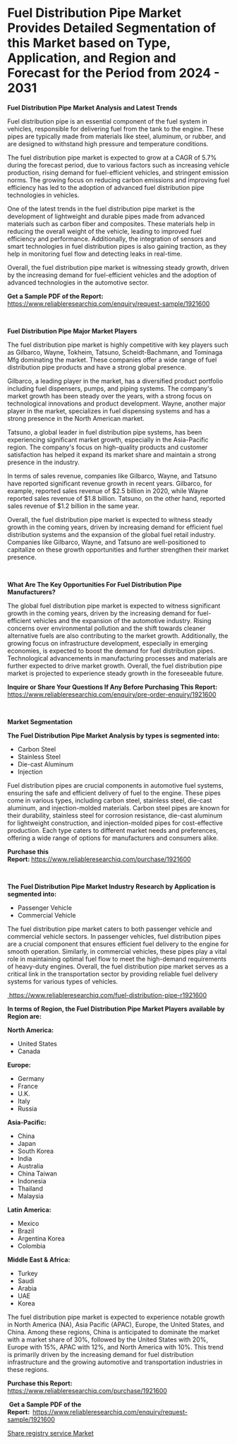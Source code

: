 <p><h1>Fuel Distribution Pipe Market Provides Detailed Segmentation of this Market based on Type, Application, and Region and Forecast for the Period from 2024 - 2031</h1></p><p><strong>Fuel Distribution Pipe Market Analysis and Latest Trends</strong></p>
<p><p>Fuel distribution pipe is an essential component of the fuel system in vehicles, responsible for delivering fuel from the tank to the engine. These pipes are typically made from materials like steel, aluminum, or rubber, and are designed to withstand high pressure and temperature conditions.</p><p>The fuel distribution pipe market is expected to grow at a CAGR of 5.7% during the forecast period, due to various factors such as increasing vehicle production, rising demand for fuel-efficient vehicles, and stringent emission norms. The growing focus on reducing carbon emissions and improving fuel efficiency has led to the adoption of advanced fuel distribution pipe technologies in vehicles.</p><p>One of the latest trends in the fuel distribution pipe market is the development of lightweight and durable pipes made from advanced materials such as carbon fiber and composites. These materials help in reducing the overall weight of the vehicle, leading to improved fuel efficiency and performance. Additionally, the integration of sensors and smart technologies in fuel distribution pipes is also gaining traction, as they help in monitoring fuel flow and detecting leaks in real-time.</p><p>Overall, the fuel distribution pipe market is witnessing steady growth, driven by the increasing demand for fuel-efficient vehicles and the adoption of advanced technologies in the automotive sector.</p></p>
<p><strong>Get a Sample PDF of the Report:&nbsp;</strong> <a href="https://www.reliableresearchiq.com/enquiry/request-sample/1921600">https://www.reliableresearchiq.com/enquiry/request-sample/1921600</a></p>
<p>&nbsp;</p>
<p><strong>Fuel Distribution Pipe Major Market Players</strong></p>
<p><p>The fuel distribution pipe market is highly competitive with key players such as Gilbarco, Wayne, Tokheim, Tatsuno, Scheidt-Bachmann, and Tominaga Mfg dominating the market. These companies offer a wide range of fuel distribution pipe products and have a strong global presence.</p><p>Gilbarco, a leading player in the market, has a diversified product portfolio including fuel dispensers, pumps, and piping systems. The company's market growth has been steady over the years, with a strong focus on technological innovations and product development. Wayne, another major player in the market, specializes in fuel dispensing systems and has a strong presence in the North American market.</p><p>Tatsuno, a global leader in fuel distribution pipe systems, has been experiencing significant market growth, especially in the Asia-Pacific region. The company's focus on high-quality products and customer satisfaction has helped it expand its market share and maintain a strong presence in the industry.</p><p>In terms of sales revenue, companies like Gilbarco, Wayne, and Tatsuno have reported significant revenue growth in recent years. Gilbarco, for example, reported sales revenue of $2.5 billion in 2020, while Wayne reported sales revenue of $1.8 billion. Tatsuno, on the other hand, reported sales revenue of $1.2 billion in the same year.</p><p>Overall, the fuel distribution pipe market is expected to witness steady growth in the coming years, driven by increasing demand for efficient fuel distribution systems and the expansion of the global fuel retail industry. Companies like Gilbarco, Wayne, and Tatsuno are well-positioned to capitalize on these growth opportunities and further strengthen their market presence.</p></p>
<p>&nbsp;</p>
<p><strong>What Are The Key Opportunities For Fuel Distribution Pipe Manufacturers?</strong></p>
<p><p>The global fuel distribution pipe market is expected to witness significant growth in the coming years, driven by the increasing demand for fuel-efficient vehicles and the expansion of the automotive industry. Rising concerns over environmental pollution and the shift towards cleaner alternative fuels are also contributing to the market growth. Additionally, the growing focus on infrastructure development, especially in emerging economies, is expected to boost the demand for fuel distribution pipes. Technological advancements in manufacturing processes and materials are further expected to drive market growth. Overall, the fuel distribution pipe market is projected to experience steady growth in the foreseeable future.</p></p>
<p><strong>Inquire or Share Your Questions If Any Before Purchasing This Report:</strong> <a href="https://www.reliableresearchiq.com/enquiry/pre-order-enquiry/1921600">https://www.reliableresearchiq.com/enquiry/pre-order-enquiry/1921600</a></p>
<p>&nbsp;</p>
<p><strong>Market Segmentation</strong></p>
<p><strong>The Fuel Distribution Pipe Market Analysis by types is segmented into:</strong></p>
<p><ul><li>Carbon Steel</li><li>Stainless Steel</li><li>Die-cast Aluminum</li><li>Injection</li></ul></p>
<p><p>Fuel distribution pipes are crucial components in automotive fuel systems, ensuring the safe and efficient delivery of fuel to the engine. These pipes come in various types, including carbon steel, stainless steel, die-cast aluminum, and injection-molded materials. Carbon steel pipes are known for their durability, stainless steel for corrosion resistance, die-cast aluminum for lightweight construction, and injection-molded pipes for cost-effective production. Each type caters to different market needs and preferences, offering a wide range of options for manufacturers and consumers alike.</p></p>
<p><strong>Purchase this Report:&nbsp;</strong><a href="https://www.reliableresearchiq.com/purchase/1921600">https://www.reliableresearchiq.com/purchase/1921600</a></p>
<p>&nbsp;</p>
<p><strong>The Fuel Distribution Pipe Market Industry Research by Application is segmented into:</strong></p>
<p><ul><li>Passenger Vehicle</li><li>Commercial Vehicle</li></ul></p>
<p><p>The fuel distribution pipe market caters to both passenger vehicle and commercial vehicle sectors. In passenger vehicles, fuel distribution pipes are a crucial component that ensures efficient fuel delivery to the engine for smooth operation. Similarly, in commercial vehicles, these pipes play a vital role in maintaining optimal fuel flow to meet the high-demand requirements of heavy-duty engines. Overall, the fuel distribution pipe market serves as a critical link in the transportation sector by providing reliable fuel delivery systems for various types of vehicles.</p></p>
<p><a href="https://www.reliableresearchiq.com/fuel-distribution-pipe-r1921600">&nbsp;https://www.reliableresearchiq.com/fuel-distribution-pipe-r1921600</a></p>
<p><strong>In terms of Region, the Fuel Distribution Pipe Market Players available by Region are:</strong></p>
<p>
    <p> <strong> North America: </strong>
        <ul>
            <li>United States</li>
            <li>Canada</li>
        </ul>
        </p> 
    <p> <strong> Europe: </strong>
        <ul>
            <li>Germany</li>
            <li>France</li>
            <li>U.K.</li>
            <li>Italy</li>
            <li>Russia</li>
        </ul>
        </p> 
    <p> <strong> Asia-Pacific: </strong>
        <ul>
            <li>China</li>
            <li>Japan</li>
            <li>South Korea</li>
            <li>India</li>
            <li>Australia</li>
            <li>China Taiwan</li>
            <li>Indonesia</li>
            <li>Thailand</li>
            <li>Malaysia</li>
        </ul>
        </p> 
    <p> <strong> Latin America: </strong>
        <ul>
            <li>Mexico</li>
            <li>Brazil</li>
            <li>Argentina Korea</li>
            <li>Colombia</li>
        </ul>
        </p> 
    <p> <strong> Middle East & Africa: </strong>
        <ul>
            <li>Turkey</li>
            <li>Saudi</li>
            <li>Arabia</li>
            <li>UAE</li>
            <li>Korea</li>
        </ul>
    </p>
    </p>
<p><p>The fuel distribution pipe market is expected to experience notable growth in North America (NA), Asia Pacific (APAC), Europe, the United States, and China. Among these regions, China is anticipated to dominate the market with a market share of 30%, followed by the United States with 20%, Europe with 15%, APAC with 12%, and North America with 10%. This trend is primarily driven by the increasing demand for fuel distribution infrastructure and the growing automotive and transportation industries in these regions.</p></p>
<p><strong>Purchase this Report: </strong><a href="https://www.reliableresearchiq.com/purchase/1921600">https://www.reliableresearchiq.com/purchase/1921600</a></p>
<p>&nbsp;<strong>Get a Sample PDF of the Report:&nbsp;&nbsp;</strong><a href="https://www.reliableresearchiq.com/enquiry/request-sample/1921600">https://www.reliableresearchiq.com/enquiry/request-sample/1921600</a></p>
<p><strong></strong></p>
<p><p><a href="https://github.com/LiamKanenood/Market-Research-Report-List-1/blob/main/share-registry-service-market.md">Share registry service Market</a></p></p>